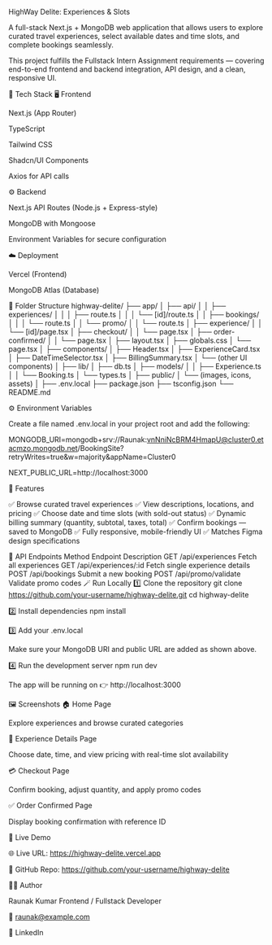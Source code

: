 HighWay Delite: Experiences & Slots

A full-stack Next.js + MongoDB web application that allows users to explore curated travel experiences, select available dates and time slots, and complete bookings seamlessly.

This project fulfills the Fullstack Intern Assignment requirements — covering end-to-end frontend and backend integration, API design, and a clean, responsive UI.

🚀 Tech Stack
🖥️ Frontend

Next.js (App Router)

TypeScript

Tailwind CSS

Shadcn/UI Components

Axios for API calls

⚙️ Backend

Next.js API Routes (Node.js + Express-style)

MongoDB with Mongoose

Environment Variables for secure configuration

☁️ Deployment

Vercel (Frontend)

MongoDB Atlas (Database)

📂 Folder Structure
highway-delite/
├── app/
│   ├── api/
│   │   ├── experiences/
│   │   │   ├── route.ts
│   │   │   └── [id]/route.ts
│   │   ├── bookings/
│   │   │   └── route.ts
│   │   └── promo/
│   │       └── route.ts
│   ├── experience/
│   │   └── [id]/page.tsx
│   ├── checkout/
│   │   └── page.tsx
│   ├── order-confirmed/
│   │   └── page.tsx
│   ├── layout.tsx
│   ├── globals.css
│   └── page.tsx
│
├── components/
│   ├── Header.tsx
│   ├── ExperienceCard.tsx
│   ├── DateTimeSelector.tsx
│   ├── BillingSummary.tsx
│   └── (other UI components)
│
├── lib/
│   ├── db.ts
│   ├── models/
│   │   ├── Experience.ts
│   │   └── Booking.ts
│   └── types.ts
│
├── public/
│   └── (images, icons, assets)
│
├── .env.local
├── package.json
├── tsconfig.json
└── README.md

⚙️ Environment Variables

Create a file named .env.local in your project root and add the following:

MONGODB_URI=mongodb+srv://Raunak:vnNniNcBRM4HmapU@cluster0.etacmzo.mongodb.net/BookingSite?retryWrites=true&w=majority&appName=Cluster0

NEXT_PUBLIC_URL=http://localhost:3000

🧠 Features

✅ Browse curated travel experiences
✅ View descriptions, locations, and pricing
✅ Choose date and time slots (with sold-out status)
✅ Dynamic billing summary (quantity, subtotal, taxes, total)
✅ Confirm bookings — saved to MongoDB
✅ Fully responsive, mobile-friendly UI
✅ Matches Figma design specifications

🧩 API Endpoints
Method	Endpoint	Description
GET	/api/experiences	Fetch all experiences
GET	/api/experiences/:id	Fetch single experience details
POST	/api/bookings	Submit a new booking
POST	/api/promo/validate	Validate promo codes
🪄 Run Locally
1️⃣ Clone the repository
git clone https://github.com/your-username/highway-delite.git
cd highway-delite

2️⃣ Install dependencies
npm install

3️⃣ Add your .env.local

Make sure your MongoDB URI and public URL are added as shown above.

4️⃣ Run the development server
npm run dev


The app will be running on 👉 http://localhost:3000

🖼️ Screenshots
🏠 Home Page

Explore experiences and browse curated categories

📖 Experience Details Page

Choose date, time, and view pricing with real-time slot availability

💳 Checkout Page

Confirm booking, adjust quantity, and apply promo codes

✅ Order Confirmed Page

Display booking confirmation with reference ID

🔗 Live Demo

🌐 Live URL: https://highway-delite.vercel.app

📁 GitHub Repo: https://github.com/your-username/highway-delite

👨‍💻 Author

Raunak Kumar
Frontend / Fullstack Developer

📧 raunak@example.com

💼 LinkedIn